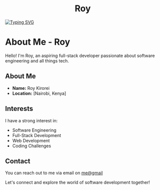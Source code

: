 <h1 align="center">Roy</h1>

[![Typing SVG](https://readme-typing-svg.herokuapp.com?font=Fira+Code&pause=1000&color=30c5d8&random=false&width=435&lines=Hi+there+%2C+I'm+a+developer+.;I+also+play+guitar+;I'm+from+Kenya)](https://git.io/typing-svg)

# About Me - Roy

Hello! I'm Roy, an aspiring full-stack developer passionate about software engineering and all things tech.

## About Me

- **Name:** Roy Kirorei
- **Location:** [Nairobi, Kenya]

## Interests

I have a strong interest in:

- Software Engineering
- Full-Stack Development
- Web Development
- Coding Challenges

## Contact

You can reach out to me via email on [me@gmail](mailto:kirorei04@gmail.com)

Let's connect and explore the world of software development together!
<!--
**Rohhelion/Rohhelion** is a ✨ _special_ ✨ repository because its `README.md` (this file) appears on your GitHub profile.

Here are some ideas to get you started:

- 🔭 I’m currently working on ...
- 🌱 I’m currently learning ...
- 👯 I’m looking to collaborate on ...
- 🤔 I’m looking for help with ...
- 💬 Ask me about ...
- 📫 How to reach me: ...
- 😄 Pronouns: ...
- ⚡ Fun fact: ...
-->
